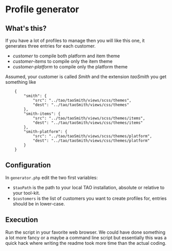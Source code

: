 # Profile generator

## What's this?

If you have a lot of profiles to manage then you will like this one, it generates three entries for each customer.

- *customer* to compile both platform and item theme
- *customer-items* to compile only the item theme
- *customer-platform* to compile only the platform theme

Assumed, your customer is called *Smith* and the extension *taoSmith* you get something like
```
    {
        "smith": {
            "src": "../tao/taoSmith/views/scss/themes",
            "dest": "../tao/taoSmith/views/css/themes"
        },
        "smith-items": {
            "src": "../tao/taoSmith/views/scss/themes/items",
            "dest": "../tao/taoSmith/views/css/themes/items"
        },
        "smith-platform": {
            "src": "../tao/taoSmith/views/scss/themes/platform",
            "dest": "../tao/taoSmith/views/css/themes/platform"
        }
    }
```
## Configuration

In `generator.php` edit the two first variables:
- `$taoPath` is the path to your local TAO installation, absolute or relative to your tool-kit.
- `$customers` is the list of customers you want to create profiles for, entries should be in lower-case. 


## Execution

Run the script in your favorite web browser. We could have done something a lot more fancy or a maybe a command line script but essentially this was a quick hack where writing the readme took more time than the actual coding.
